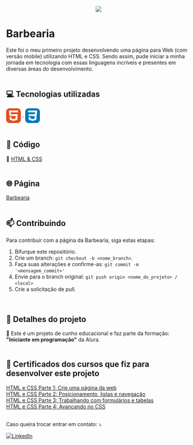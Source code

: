 <div align="center">
<img height=300 src="https://user-images.githubusercontent.com/108768964/229606026-8d27ae6c-55f1-4e1d-ab1b-27e694deaccd.png" height=120px>
</div>

# Barbearia
Este foi o meu primeiro projeto desenvolvendo uma página para Web (com versão mobile) utilizando HTML e CSS. 
Sendo assim, pude iniciar a minha jornada em tecnologia com essas linguagens incríveis e presentes em diversas áreas do desenvolvimento.
<br>
<br>

## 💻 Tecnologias utilizadas
<img align="center" src="https://raw.githubusercontent.com/tandpfun/skill-icons/de91fca307a83d75fc5b1f6ce24540454acead41/icons/HTML.svg" alt="Html5" height="40" width="40"> . <img align="center" src="https://raw.githubusercontent.com/tandpfun/skill-icons/de91fca307a83d75fc5b1f6ce24540454acead41/icons/CSS.svg" alt="Css3" height="40" width="40">
<br>
<br>

## 💾 Código
📂 [HTML & CSS](https://github.com/adrianycmc/PagHtmlBarbearia/blob/main/index.html)
<br>
<br>

## 🌐 Página
[Barbearia](https://adrianycmc.github.io/PagHtmlBarbearia/)
<br>
<br>

## 📫 Contribuindo 

Para contribuir com a página da Barbearia, siga estas etapas:

1. Bifurque este repositório.
2. Crie um branch: `git checkout -b <nome_branch>`.
3. Faça suas alterações e confirme-as: `git commit -m '<mensagem_commit>'`
4. Envie para o branch original: `git push origin <nome_do_projeto> / <local>`
5. Crie a solicitação de pull.
<br>

## 🔎 Detalhes do projeto

📌 Este é um projeto de cunho educacional e faz parte da formação: **"Iniciante em programação"** da Alura.
<br>
<br>

## 📜 Certificados dos cursos que fiz para desenvolver este projeto
[HTML e CSS Parte 1: Crie uma página da web](https://cursos.alura.com.br/certificate/adrianycmc/html5-css3-primeiros-passos)
<br>
[HTML e CSS Parte 2: Posicionamento, listas e navegação](https://cursos.alura.com.br/certificate/adrianycmc/html5-css3-posicionamento-listas-navegacao)
<br>
[HTML e CSS Parte 3: Trabalhando com formulários e tabelas](https://cursos.alura.com.br/certificate/adrianycmc/html5-css3-formularios-tabelas)
<br>
[HTML e CSS Parte 4: Avançando no CSS](https://cursos.alura.com.br/certificate/adrianycmc/html5-css3-avancando-css)
<br>
<br>

<p align="left">
  Caso queira trocar entrar em contato: ⤵️
</p>

<p align="left">

  
[![LinkedIn](https://img.shields.io/badge/LinkedIn-0077B5?style=for-the-badge&logo=linkedin&logoColor=white)](https://www.linkedin.com/in/adrianycmc/)
</p>
